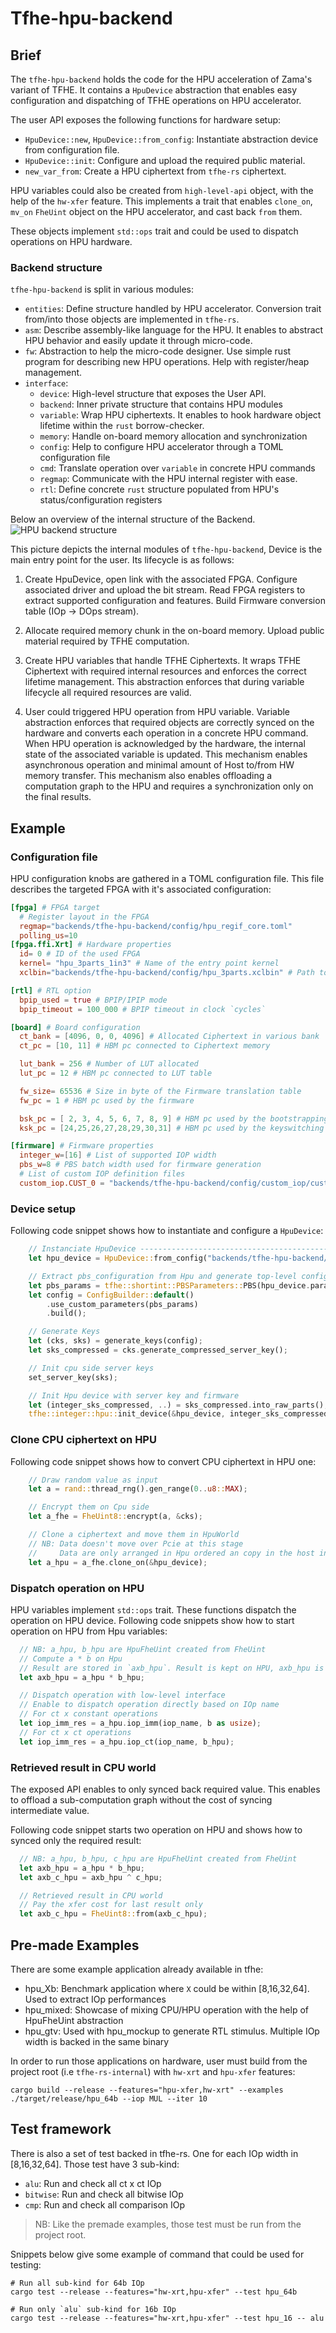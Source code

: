 # Tfhe-hpu-backend

## Brief
The `tfhe-hpu-backend` holds the code for the HPU acceleration of Zama's variant of TFHE.
It contains a `HpuDevice` abstraction that enables easy configuration and dispatching of TFHE operations on HPU accelerator.

The user API exposes the following functions for hardware setup:
- `HpuDevice::new`, `HpuDevice::from_config`: Instantiate abstraction device from configuration file. 
- `HpuDevice::init`: Configure and upload the required public material.
- `new_var_from`: Create a HPU ciphertext from `tfhe-rs` ciphertext.

HPU variables could also be created from `high-level-api` object, with the help of the `hw-xfer` feature.
This implements a trait that enables `clone_on`, `mv_on` `FheUint` object on the HPU accelerator, and cast back `from` them.

These objects implement `std::ops` trait and could be used to dispatch operations on HPU hardware.

### Backend structure
`tfhe-hpu-backend` is split in various modules:
- `entities`: Define structure handled by HPU accelerator. Conversion trait from/into those objects are implemented in `tfhe-rs`.
- `asm`: Describe assembly-like language for the HPU. It enables to abstract HPU behavior and easily update it through micro-code.
- `fw`: Abstraction to help the micro-code designer. Use simple rust program for describing new HPU operations. Help with register/heap management.
- `interface`:
  + `device`: High-level structure that exposes the User API.
  + `backend`: Inner private structure that contains HPU modules
  + `variable`: Wrap HPU ciphertexts. It enables to hook hardware object lifetime within the `rust` borrow-checker. 
  + `memory`: Handle on-board memory allocation and synchronization
  + `config`: Help to configure HPU accelerator through a TOML configuration file
  + `cmd`: Translate operation over `variable` in concrete HPU commands
  + `regmap`: Communicate with the HPU internal register with ease.
  + `rtl`: Define concrete `rust` structure populated from HPU's status/configuration registers


Below an overview of the internal structure of the Backend.
![HPU backend structure](./figures/tfhe-hpu-backend.excalidraw.png)

This picture depicts the internal modules of `tfhe-hpu-backend`, Device is the main entry point for the user. Its lifecycle is as follows:

1. Create HpuDevice, open link with the associated FPGA. Configure associated driver and upload the bit stream. Read FPGA registers to extract supported configuration and features. Build Firmware conversion table (IOp -> DOps stream).

2. Allocate required memory chunk in the on-board memory. Upload public material required by TFHE computation.

3. Create HPU variables that handle TFHE Ciphertexts. It wraps TFHE Ciphertext with required internal resources and enforces the correct lifetime management. This abstraction enforces that during variable lifecycle all required resources are valid.

4. User could triggered HPU operation from HPU variable.
  Variable abstraction enforces that required objects are correctly synced on the hardware and converts each operation in a concrete HPU command.
  When HPU operation is acknowledged by the hardware, the internal state of the associated variable is updated.
  This mechanism enables asynchronous operation and minimal amount of Host to/from HW memory transfer.
  This mechanism also enables offloading a computation graph to the HPU and requires a synchronization only on the final results.

## Example
### Configuration file
HPU configuration knobs are gathered in a TOML configuration file. This file describes the targeted FPGA with it's associated configuration:
```toml
[fpga] # FPGA target
  # Register layout in the FPGA
  regmap="backends/tfhe-hpu-backend/config/hpu_regif_core.toml"
  polling_us=10
[fpga.ffi.Xrt] # Hardware properties
  id= 0 # ID of the used FPGA
  kernel= "hpu_3parts_1in3" # Name of the entry point kernel
  xclbin="backends/tfhe-hpu-backend/config/hpu_3parts.xclbin" # Path to the FPGA bitstream file

[rtl] # RTL option
  bpip_used = true # BPIP/IPIP mode
  bpip_timeout = 100_000 # BPIP timeout in clock `cycles`

[board] # Board configuration
  ct_bank = [4096, 0, 0, 4096] # Allocated Ciphertext in various bank
  ct_pc = [10, 11] # HBM pc connected to Ciphertext memory

  lut_bank = 256 # Number of LUT allocated
  lut_pc = 12 # HBM pc connected to LUT table

  fw_size= 65536 # Size in byte of the Firmware translation table
  fw_pc = 1 # HBM pc used by the firmware

  bsk_pc = [ 2, 3, 4, 5, 6, 7, 8, 9] # HBM pc used by the bootstrapping key
  ksk_pc = [24,25,26,27,28,29,30,31] # HBM pc used by the keyswitching key

[firmware] # Firmware properties
  integer_w=[16] # List of supported IOP width
  pbs_w=8 # PBS batch width used for firmware generation
  # List of custom IOP definition files
  custom_iop.CUST_0 = "backends/tfhe-hpu-backend/config/custom_iop/cust_0.asm"
  ```

### Device setup
Following code snippet shows how to instantiate and configure a `HpuDevice`:
```rust
    // Instanciate HpuDevice --------------------------------------------------
    let hpu_device = HpuDevice::from_config("backends/tfhe-hpu-backend/config/hpu_config.toml");

    // Extract pbs_configuration from Hpu and generate top-level config
    let pbs_params = tfhe::shortint::PBSParameters::PBS(hpu_device.params().into());
    let config = ConfigBuilder::default()
        .use_custom_parameters(pbs_params)
        .build();

    // Generate Keys
    let (cks, sks) = generate_keys(config);
    let sks_compressed = cks.generate_compressed_server_key();

    // Init cpu side server keys
    set_server_key(sks);

    // Init Hpu device with server key and firmware
    let (integer_sks_compressed, ..) = sks_compressed.into_raw_parts();
    tfhe::integer::hpu::init_device(&hpu_device, integer_sks_compressed);
```

### Clone CPU ciphertext on HPU
Following code snippet shows how to convert CPU ciphertext in HPU one:
``` rust
    // Draw random value as input
    let a = rand::thread_rng().gen_range(0..u8::MAX);

    // Encrypt them on Cpu side
    let a_fhe = FheUint8::encrypt(a, &cks);

    // Clone a ciphertext and move them in HpuWorld
    // NB: Data doesn't move over Pcie at this stage
    //     Data are only arranged in Hpu ordered an copy in the host internal buffer
    let a_hpu = a_fhe.clone_on(&hpu_device);
```

### Dispatch operation on HPU
HPU variables implement `std::ops` trait. These functions dispatch the operation on HPU device.
Following code snippets show how to start operation on HPU from Hpu variables:

``` rust
  // NB: a_hpu, b_hpu are HpuFheUint created from FheUint
  // Compute a * b on Hpu
  // Result are stored in `axb_hpu`. Result is kept on HPU, axb_hpu is only the image of the result (i.e. No PCIe xfer at this stage)
  let axb_hpu = a_hpu * b_hpu;

  // Dispatch operation with low-level interface
  // Enable to dispatch operation directly based on IOp name
  // For ct x constant operations
  let iop_imm_res = a_hpu.iop_imm(iop_name, b as usize);
  // For ct x ct operations
  let iop_imm_res = a_hpu.iop_ct(iop_name, b_hpu);
```

### Retrieved result in CPU world
The exposed API enables to only synced back required value.
This enables to offload a sub-computation graph without the cost of syncing intermediate value.

Following code snippet starts two operation on HPU and shows how to synced only the required result:
```rust
  // NB: a_hpu, b_hpu, c_hpu are HpuFheUint created from FheUint
  let axb_hpu = a_hpu * b_hpu;
  let axb_c_hpu = axb_hpu ^ c_hpu;

  // Retrieved result in CPU world
  // Pay the xfer cost for last result only
  let axb_c_hpu = FheUint8::from(axb_c_hpu);
```

## Pre-made Examples
There are some example application already available in tfhe:
 * hpu_Xb: Benchmark application where `X` could be within [8,16,32,64]. Used to extract IOp performances
 * hpu_mixed: Showcase of mixing CPU/HPU operation with the help of HpuFheUint abstraction
 * hpu_gtv: Used with hpu_mockup to generate RTL stimulus. Multiple IOp width is backed in the same binary

In order to run those applications on hardware, user must build from the project root (i.e `tfhe-rs-internal`) with `hw-xrt` and `hpu-xfer` features:
```
cargo build --release --features="hpu-xfer,hw-xrt" --examples
./target/release/hpu_64b --iop MUL --iter 10
```

## Test framework
There is also a set of test backed in tfhe-rs. One for each IOp width in [8,16,32,64].
Those test have 3 sub-kind: 
* `alu`: Run and check all ct x ct IOp
* `bitwise`: Run and check all bitwise IOp
* `cmp`: Run and check all comparison IOp

>NB: Like the premade examples, those test must be run from the project root.

Snippets below give some example of command that could be used for testing:
```
# Run all sub-kind for 64b IOp
cargo test --release --features="hw-xrt,hpu-xfer" --test hpu_64b

# Run only `alu` sub-kind for 16b IOp
cargo test --release --features="hw-xrt,hpu-xfer" --test hpu_16 -- alu
```

